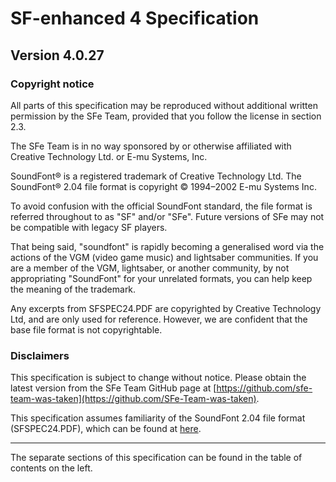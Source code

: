 # SF-enhanced 4 Specification

## Version 4.0.27

### Copyright notice

All parts of this specification may be reproduced without additional written permission by the SFe Team, provided that you follow the license in section 2.3.

The SFe Team is in no way sponsored by or otherwise affiliated with Creative Technology Ltd. or E-mu Systems, Inc.

SoundFont® is a registered trademark of Creative Technology Ltd. The SoundFont® 2.04 file format is copyright © 1994–2002 E-mu Systems Inc.

To avoid confusion with the official SoundFont standard, the file format is referred throughout to as "SF" and/or "SFe". Future versions of SFe may not be compatible with legacy SF players.

That being said, "soundfont" is rapidly becoming a generalised word via the actions of the VGM (video game music) and lightsaber communities. If you are a member of the VGM, lightsaber, or another community, by not appropriating "SoundFont" for your unrelated formats, you can help keep the meaning of the trademark.

Any excerpts from SFSPEC24.PDF are copyrighted by Creative Technology Ltd, and are only used for reference. However, we are confident that the base file format is not copyrightable.


### Disclaimers

This specification is subject to change without notice. Please obtain the latest version from the SFe Team GitHub page at [https://github.com/sfe-team-was-taken](https://github.com/SFe-Team-was-taken).

This specification assumes familiarity of the SoundFont 2.04 file format (SFSPEC24.PDF), which can be found at [here](https://raw.githubusercontent.com/davy7125/soundfont-standard-v3/117539e5dc2d35d7a6273ba7bc319e7d1e1c9a67/sfspec24.pdf).

---

The separate sections of this specification can be found in the table of contents on the left.